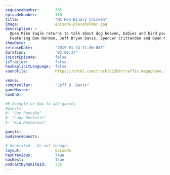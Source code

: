 ```yaml
---
sequenceNumber:       335
episodeNumber:        318
title:                "MC Non-Binary Chicken"
image:                episode-placeholder.jpg
description: >
  Open Mike Eagle returns to talk about dog heaven, babies and bird poop with Dan, Jeff and Spencer.
  Featuring Dan Harmon, Jeff Bryan Davis, Spencer Crittenden and Open Mike Eagle.
showDate:             
releaseDate:          "2019-01-24 11:00:00Z"
duration:             "02:00:37"
isLostEpisode:        false
isTrailer:            false
hasExplicitLanguage:  false
soundFile:            https://chtbl.com/track/E2288/traffic.megaphone.fm/STA3247911544.mp3?updated=1596509712

venue:                
comptroller:          "Jeff B. Davis"
gameMaster:           
hasDnD:               

## Example on how to add guests
#guests:
#- "Guy Pancake"
#- "Lady Omelette"
#- "Kid Hashbrown"

guests:
audienceGuests:

# Generated.  Do not change:
layout:               episode
hasPrevious:          True
hasNext:              True
podcastDynamiteId:    335
---
```

